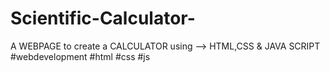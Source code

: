 # Scientific-Calculator-
A WEBPAGE to create a CALCULATOR using --> HTML,CSS &amp; JAVA SCRIPT  #webdevelopment #html #css #js
